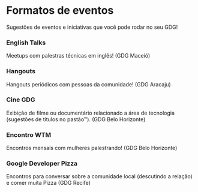 # Formatos de eventos
Sugestões de eventos e iniciativas que você pode rodar no seu GDG!

### English Talks

Meetups com palestras técnicas em inglês! (GDG Maceió)

### Hangouts

Hangouts periódicos com pessoas da comunidade! (GDG Aracaju)

### Cine GDG

Exibição de filme ou documentário relacionado a área de tecnologia (sugestões de títulos no pastão™). (GDG Belo Horizonte)

### Encontro WTM

Encontros mensais com mulheres palestrando! (GDG Belo Horizonte)

### Google Developer Pizza

Encontros para conversar sobre a comunidade local (descutindo a relação) e comer muita Pizza (GDG Recife)
